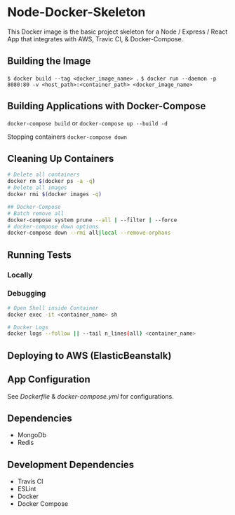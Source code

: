 # Node-Docker-Skeleton

This Docker image is the basic project skeleton for a Node / Express / React App that 
integrates with AWS, Travic CI, & Docker-Compose.

## Building the Image

`$ docker build --tag <docker_image_name> .`
`$ docker run --daemon -p 8080:80 -v <host_path>:<container_path> <docker_image_name>`

## Building Applications with Docker-Compose

`docker-compose build`
or
`docker-compose up --build -d`

Stopping containers
`docker-compose down`

## Cleaning Up Containers

```bash
# Delete all containers
docker rm $(docker ps -a -q)
# Delete all images
docker rmi $(docker images -q)

## Docker-Compose
# Batch remove all
docker-compose system prune --all | --filter | --force
# docker-compose down options
docker-compose down --rmi all|local --remove-orphans
```

## Running Tests

### Locally

### Debugging

```bash
# Open Shell inside Container
docker exec -it <container_name> sh

# Docker Logs
docker logs --follow || --tail n_lines(all) <container_name>
```

## Deploying to AWS (ElasticBeanstalk)

## App Configuration

See _Dockerfile_ & _docker-compose.yml_ for configurations.

## Dependencies

- MongoDb
- Redis

## Development Dependencies

- Travis CI
- ESLint
- Docker
- Docker Compose

